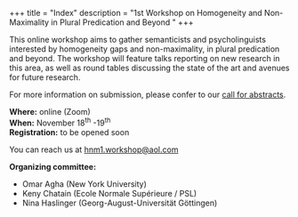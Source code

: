 +++
title = "Index"
description = "1st Workshop on Homogeneity and Non-Maximality in Plural Predication and Beyond "
+++

This online workshop aims to gather semanticists and psycholinguists interested by homogeneity gaps and non-maximality, in plural predication and beyond. The workshop will feature talks reporting on new research in this area, as well as round tables discussing the state of the art and avenues for future research.

For more information on submission, please confer to our [call for abstracts](/call).

**Where:** online (Zoom)  
**When:** November 18<sup>th</sup> -19<sup>th</sup>  
**Registration:** to be opened soon

You can reach us at [hnm1.workshop@aol.com](mailto:hnm1.workshop@aol.com)

**Organizing committee:** 

  - Omar Agha      (New York University)
  - Keny Chatain   (Ecole Normale Supérieure / PSL)
  - Nina Haslinger (Georg-August-Universität Göttingen)

